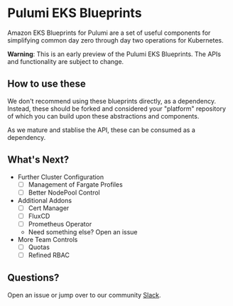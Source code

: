 # Pulumi EKS Blueprints

Amazon EKS Blueprints for Pulumi are a set of useful components for simplifying common day zero through day two operations for Kubernetes.

**Warning**: This is an early preview of the Pulumi EKS Blueprints. The APIs and functionality are subject to change.

## How to use these

We don't recommend using these blueprints directly, as a dependency. Instead, these should be forked and considered your "platform" repository of which you can build upon these abstractions and components.

As we mature and stablise the API, these can be consumed as a dependency.

## What's Next?

- Further Cluster Configuration
  - [ ] Management of Fargate Profiles
  - [ ] Better NodePool Control
- Additional Addons
  - [ ] Cert Manager
  - [ ] FluxCD
  - [ ] Prometheus Operator
  - Need something else? Open an issue
- More Team Controls
  - [ ] Quotas
  - [ ] Refined RBAC

## Questions?

Open an issue or jump over to our community [Slack](https://slack.pulumi.com).
